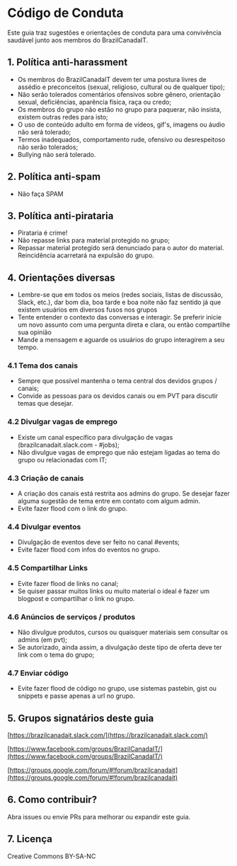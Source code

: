 # Código de Conduta

Este guia traz sugestões e orientações de conduta para uma convivência saudável junto aos membros do BrazilCanadaIT.

## 1. Política anti-harassment

- Os membros do BrazilCanadaIT devem ter uma postura livres de assédio e preconceitos (sexual, religioso, cultural ou de qualquer tipo);
- Não serão tolerados comentários ofensivos sobre gênero, orientação sexual, deficiências, aparência física, raça ou credo;
- Os membros do grupo não estão no grupo para paquerar, não insista, existem outras redes para isto;
- O uso de conteúdo adulto em forma de vídeos, gif's, imagens ou áudio não será tolerado;
- Termos inadequados, comportamento rude, ofensivo ou desrespeitoso não serão tolerados;
- Bullying não será tolerado.

## 2. Política anti-spam

- Não faça SPAM

## 3. Política anti-pirataria

- Pirataria é crime!
- Não repasse links para material protegido no grupo;
- Repassar material protegido será denunciado para o autor do material. Reincidência acarretará na expulsão do grupo.

## 4. Orientações diversas

- Lembre-se que em todos os meios (redes sociais, listas de discussão, Slack, etc.), dar bom dia, boa tarde e boa noite não faz sentido já que existem usuários em diversos fusos nos grupos
- Tente entender o contexto das conversas e interagir. Se preferir inicie um novo assunto com uma pergunta direta e clara, ou então compartilhe sua opinião
- Mande a mensagem e aguarde os usuários do grupo interagirem a seu tempo.

### 4.1 Tema dos canais

- Sempre que possível mantenha o tema central dos devidos grupos / canais;
- Convide as pessoas para os devidos canais ou em PVT para discutir temas que desejar.

### 4.2 Divulgar vagas de emprego

- Existe um canal específico para divulgação de vagas (brazilcanadait.slack.com - #jobs);
- Não divulgue vagas de emprego que não estejam ligadas ao tema do grupo ou relacionadas com IT;

### 4.3 Criação de canais

- A criação dos canais está restrita aos admins do grupo. Se desejar fazer alguma sugestão de tema entre em contato com algum admin.
- Evite fazer flood com o link do grupo.

### 4.4 Divulgar eventos

- Divulgação de eventos deve ser feito no canal #events;
- Evite fazer flood com infos do eventos no grupo.

### 4.5 Compartilhar Links

- Evite fazer flood de links no canal;
- Se quiser passar muitos links ou muito material o ideal é fazer um blogpost e compartilhar o link no grupo.

### 4.6 Anúncios de serviços / produtos

- Não divulgue produtos, cursos ou quaisquer materiais sem consultar os admins (em pvt);
- Se autorizado, ainda assim, a divulgação deste tipo de oferta deve ter link com o tema do grupo;

### 4.7 Enviar código

- Evite fazer flood de código no grupo, use sistemas pastebin, gist ou snippets e passe apenas a url no grupo.

## 5. Grupos signatários deste guia

[https://brazilcanadait.slack.com/](https://brazilcanadait.slack.com/)<br>

[https://www.facebook.com/groups/BrazilCanadaIT/](https://www.facebook.com/groups/BrazilCanadaIT/)<br>

[https://groups.google.com/forum/#!forum/brazilcanadait](https://groups.google.com/forum/#!forum/brazilcanadait)<br>

## 6. Como contribuir?

Abra issues ou envie PRs para melhorar ou expandir este guia.

## 7. Licença

Creative Commons BY-SA-NC
